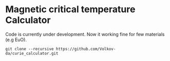 # Magnetic critical temperature Calculator

Code is currently under development. Now it working fine for few materials (e.g EuO).


```
git clone --recursive https://github.com/Volkov-da/curie_calculator.git
```
